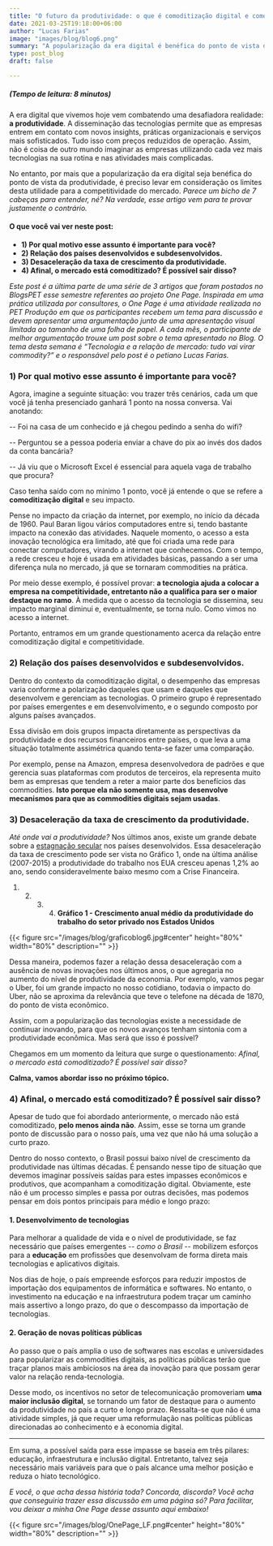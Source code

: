 ```yaml
---
title: "O futuro da produtividade: o que é comoditização digital e como ela se relaciona com o mercado competitivo - Blog #06 (Especial OnePage)"
date: 2021-03-25T19:18:00+06:00
author: "Lucas Farias"
image: "images/blog/blog6.png"
summary: "A popularização da era digital é benéfica do ponto de vista da produtividade, entretanto a disseminação dessas tecnologias acarreta na formação dos commodities digitais, sendo preciso avaliar os limites desta utilidade para a competitividade do mercado. Parece um bicho de 7 cabeças para entender, né? Na verdade, esse artigo vem para te provar justamente o contrário."
type: post_blog
draft: false

---
```

##### (Tempo de leitura: 8 minutos)

A era digital que vivemos hoje vem combatendo uma desafiadora realidade: **a produtividade**. A disseminação das tecnologias permite que as empresas entrem em contato com novos insights, práticas organizacionais e serviços mais sofisticados. Tudo isso com preços reduzidos de operação. Assim, não é coisa de outro mundo imaginar as empresas utilizando cada vez mais tecnologias na sua rotina e nas atividades mais complicadas.

No entanto, por mais que a popularização da era digital seja benéfica do ponto de vista da produtividade, é preciso levar em consideração os limites desta utilidade para a competitividade do mercado. *Parece um bicho de 7 cabeças para entender, né? Na verdade, esse artigo vem para te provar justamente o contrário.*

#### O que você vai ver neste post:
- **1) Por qual motivo esse assunto é importante para você?**
- **2) Relação dos países desenvolvidos e subdesenvolvidos.**
- **3) Desaceleração da taxa de crescimento da produtividade.**
- **4) Afinal, o mercado está comoditizado? É possível sair disso?**

*Este post é a última parte de uma série de 3 artigos que foram postados no BlogsPET esse semestre referentes ao projeto One Page. Inspirada em uma prática utilizada por consultores, o One Page é uma atividade realizada no PET Produção em que os participantes recebem um tema para discussão e devem apresentar uma argumentação junto de uma apresentação visual limitada ao tamanho de uma folha de papel. A cada mês, o participante de melhor argumentação trouxe um post sobre o tema apresentado no Blog. O tema desta semana é “Tecnologia e a relação de mercado: 
tudo vai virar commodity?” e o responsável pelo post é o petiano Lucas Farias.*

### 1) Por qual motivo esse assunto é importante para você? 
Agora, imagine a seguinte situação: vou trazer três cenários, cada um que você já tenha presenciado ganhará 1 ponto na nossa conversa. Vai anotando:

-- Foi na casa de um conhecido e já chegou pedindo a senha do wifi?

-- Perguntou se a pessoa poderia enviar a chave do pix ao invés dos dados da conta bancária?
 
-- Já viu que o Microsoft Excel é essencial para aquela vaga de trabalho que procura?

Caso tenha saído com no mínimo 1 ponto, você já entende o que se refere a **comoditização digital** e seu impacto.

Pense no impacto da criação da internet, por exemplo, no início da década de 1960. Paul Baran ligou vários computadores entre si, tendo bastante impacto na conexão das atividades. Naquele momento, o acesso a esta inovação tecnológica era limitado, até que foi criada uma rede para conectar computadores, virando a internet que conhecemos. Com o tempo, a rede cresceu e hoje é usada em atividades básicas, passando a ser uma diferença nula no mercado, já que se tornaram commodities na prática.

Por meio desse exemplo, é possível provar: **a tecnologia ajuda a colocar a empresa na competitividade, entretanto não a qualifica para ser o maior destaque no ramo**. À medida que o acesso da tecnologia se dissemina, seu impacto marginal diminui e, eventualmente, se torna nulo. Como vimos no acesso a internet.

Portanto, entramos em um grande questionamento acerca da relação entre comoditização digital e competitividade.


### 2) Relação dos países desenvolvidos e subdesenvolvidos.
Dentro do contexto da comoditização digital, o desempenho das empresas varia conforme a polarização daqueles que usam e daqueles que desenvolvem e gerenciam as tecnologias. O primeiro grupo é representado por países emergentes e em desenvolvimento, e o segundo composto por alguns países avançados.

Essa divisão em dois grupos impacta diretamente as perspectivas da produtividade e dos recursos financeiros entre países, o que leva a uma situação totalmente assimétrica quando tenta-se fazer uma comparação.

Por exemplo, pense na Amazon, empresa desenvolvedora de padrões e que gerencia suas plataformas com produtos de terceiros, ela representa muito bem as empresas que tendem a reter a maior parte dos benefícios das commodities. **Isto porque ela não somente usa, mas desenvolve mecanismos para que as commodities digitais sejam usadas**.


### 3) Desaceleração da taxa de crescimento da produtividade.
*Até onde vai a produtividade?* Nos últimos anos, existe um grande debate sobre a [estagnação secular](https://voxeu.org/content/secular-stagnation-facts-causes-and-cures) nos países desenvolvidos. Essa desaceleração da taxa de crescimento pode ser vista no Gráfico 1, onde na última análise (2007-2015) a produtividade do trabalho nos EUA cresceu apenas 1,2% ao ano, sendo consideravelmente baixo mesmo com a Crise Financeira.

1. 2. 3. 4. **Gráfico 1 - Crescimento anual médio da produtividade do trabalho do setor privado nos Estados Unidos**

{{< figure src="/images/blog/graficoblog6.jpg#center" height="80%" width="80%" description="" >}} 

Dessa maneira, podemos fazer a relação dessa desaceleração com a ausência de novas inovações nos últimos anos, o que agregaria no aumento do nível de produtividade da economia. Por exemplo, vamos pegar o Uber, foi um grande impacto no nosso cotidiano, todavia o impacto do Uber, não se aproxima da relevância que teve o telefone na década de 1870, do ponto de vista econômico.

Assim, com a popularização das tecnologias existe a necessidade de continuar inovando, para que os novos avanços tenham sintonia com a produtividade econômica. Mas será que isso é possível?

Chegamos em um momento da leitura que surge o questionamento: *Afinal, o mercado está comoditizado? É possível sair disso?*

**Calma, vamos abordar isso no próximo tópico.**

### 4) Afinal, o mercado está comoditizado? É possível sair disso?

Apesar de tudo que foi abordado anteriormente, o mercado não está comoditizado, **pelo menos ainda não**. Assim, esse se torna um grande ponto de discussão para o nosso país, uma vez que não há uma solução a curto prazo.

Dentro do nosso contexto, o Brasil possui baixo nível de crescimento da produtividade nas últimas décadas. É pensando nesse tipo de situação que devemos imaginar possíveis saídas para estes impasses econômicos e produtivos, que acompanham a comoditização digital. Obviamente, este não é um processo simples e passa por outras decisões, mas podemos pensar em dois pontos principais para médio e longo prazo:

#### 1. Desenvolvimento de tecnologias
Para melhorar a qualidade de vida e o nível de produtividade, se faz necessário que países emergentes -- *como o Brasil* -- mobilizem esforços para a **educação** em profissões que desenvolvam de forma direta mais tecnologias e aplicativos digitais.

Nos dias de hoje, o país empreende esforços para reduzir impostos de importação dos equipamentos de informática e softwares. No entanto, o investimento na educação e na infraestrutura podem traçar um caminho mais assertivo a longo prazo, do que o descompasso da importação de tecnologias.

#### 2. Geração de novas políticas públicas
Ao passo que o país amplia o uso de softwares nas escolas e universidades para popularizar as commodities digitais, as políticas públicas terão que traçar planos mais ambiciosos na área da inovação para que possam gerar valor na relação renda-tecnologia.

Desse modo, os incentivos no setor de telecomunicação promoveriam **uma maior inclusão digital**, se tornando um fator de destaque para o aumento da produtividade no país a curto e longo prazo. Ressalta-se que não é uma atividade simples, já que requer uma reformulação nas políticas públicas direcionadas ao conhecimento e à economia digital. 

---

Em suma, a possível saída para esse impasse se baseia em três pilares: educação, infraestrutura e inclusão digital. Entretanto, talvez seja necessário mais variáveis para que o país alcance uma melhor posição e reduza o hiato tecnológico.

*E você, o que acha dessa história toda? Concorda, discorda? Você acha que conseguiria trazer essa discussão em uma página só? Para facilitar, vou deixar a minha One Page desse assunto aqui embaixo!* 

{{< figure src="/images/blog/OnePage_LF.png#center" height="80%" width="80%" description="" >}}


